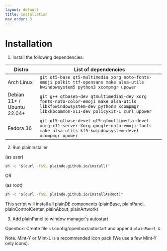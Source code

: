 ```yaml
---
layout: default
title: Installation
nav_order: 3
---
```



# Installation

1. Install the following dependencies:

| Distro | List of dependencies |
|---|---|
| Arch Linux | `git qt5-base qt5-multimedia xorg noto-fonts-emoji polkit ttf-opensans make alsa-utils kwindowsystem5 python3 xcompmgr upower`|
| Debian 11+ / Ubuntu 22.04+ | `git g++ qtbase5-dev qtmultimedia5-dev xorg fonts-noto-color-emoji make alsa-utils libkf5windowsystem-dev python3 xcompmgr libxkbcommon-x11-dev policykit-1 curl upower` |
| Fedora 36 | `git qt5-qtbase-devel qt5-qtmultimedia-devel xorg-x11-server-Xorg google-noto-emoji-fonts make alsa-utils kf5-kwindowsystem-devel xcompmgr upower` |

2. Run plainInstaller

(as user)
~~~sh
sh -c "$(curl -fsSL plainde.github.io/install)"
~~~

OR

(as root)
~~~sh
sh -c "$(curl -fsSL plainde.github.io/installAsRoot)"
~~~

This script will install all plainDE components (plainBase, plainPanel, plainControlCenter, plainAbout, plainArtwork)

3. Add plainPanel to window manager's autostart

Openbox: Create file ~/.config/openbox/autostart and append `plainPanel &`

Note. Mint-Y or Mint-L is a recommended icon pack (We use a few Mint-Y only icons).
